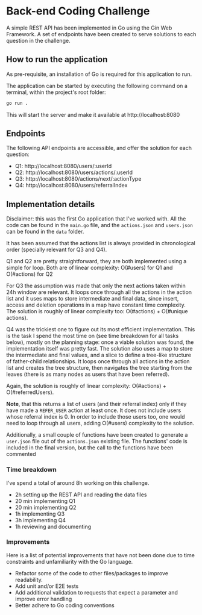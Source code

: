 # Back-end Coding Challenge

A simple REST API has been implemented in Go using the Gin Web Framework. A set of endpoints have been created to serve solutions to each question in the challenge.

## How to run the application

As pre-requisite, an installation of Go is required for this application to run.

The application can be started by executing the following command on a terminal, within the project's root folder:

```bash
go run .
```

This will start the server and make it available at http://localhost:8080

## Endpoints

The following API endpoints are accessible, and offer the solution for each question:

- Q1: http://localhost:8080/users/:userId
- Q2: http://localhost:8080/users/actions/:userId
- Q3: http://localhost:8080/actions/next/:actionType
- Q4: http://localhost:8080/users/referralIndex

## Implementation details

Disclaimer: this was the first Go application that I've worked with.
All the code can be found in the `main.go` file, and the `actions.json` and `users.json` can be found in the `data` folder.

It has been assumed that the actions list is always provided in chronological order (specially relevant for Q3 and Q4).

Q1 and Q2 are pretty straightforward, they are both implemented using a simple for loop. Both are of linear complexity: O(#users) for Q1 and O(#actions) for Q2

For Q3 the assumption was made that only the next actions taken within 24h window are relevant. It loops once through all the actions in the action list and it uses maps to store intermediate and final data, since insert, access and deletion operations in a map have constant time complexity. The solution is roughly of linear complexity too: O(#actions) + O(#unique actions).

Q4 was the trickiest one to figure out its most efficient implementation. This is the task I spend the most time on (see time breakdown for all tasks below), mostly on the planning stage: once a viable solution was found, the implementation itself was pretty fast. The solution also uses a map to store the intermediate and final values, and a slice to define a tree-like structure of father-child relationships. It loops once through all actions in the action list and creates the tree structure, then navigates the tree starting from the leaves (there is as many nodes as users that have been referred).

Again, the solution is roughly of linear complexity: O(#actions) + O(#referredUsers).

**Note**, that this returns a list of users (and their referral index) only if they have made a `REFER_USER` action at least once. It does not include users whose referral index is 0. In order to include those users too, one would need to loop through all users, adding O(#users) complexity to the solution.

Additionally, a small couple of functions have been created to generate a `user.json` file out of the `actions.json` existing file. The functions' code is included in the final version, but the call to the functions have been commented

### Time breakdown

I've spend a total of around 8h working on this challenge.

- 2h setting up the REST API and reading the data files
- 20 min implementing Q1
- 20 min implementing Q2
- 1h implementing Q3
- 3h implementing Q4
- 1h reviewing and documenting

### Improvements

Here is a list of potential improvements that have not been done due to time constraints and unfamiliarity with the Go language.

- Refactor some of the code to other files/packages to improve readability.
- Add unit and/or E2E tests
- Add additional validation to requests that expect a parameter and improve error handling
- Better adhere to Go coding conventions
